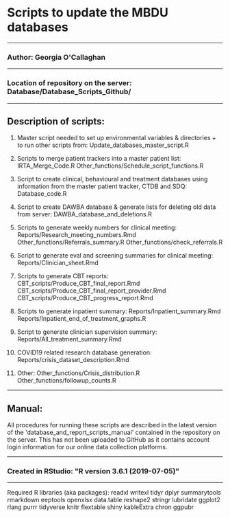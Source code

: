 # Scripts to update the MBDU databases
---
### Author: Georgia O'Callaghan
---
### Location of repository on the server: Database/Database_Scripts_Github/
---
## Description of scripts: 
1. Master script needed to set up environmental variables & directories + to run other scripts from: 
	Update_databases_master_script.R
2. Scripts to merge patient trackers into a master patient list: 
	IRTA_Merge_Code.R
	Other_functions/Schedule_script_functions.R 
3. Script to create clinical, behavioural and treatment databases using information from the master patient tracker, CTDB and SDQ: 
	Database_code.R
4. Script to create DAWBA database & generate lists for deleting old data from server: 
	DAWBA_database_and_deletions.R
5. Scripts to generate weekly numbers for clinical meeting: 
	Reports/Research_meeting_numbers.Rmd
	Other_functions/Referrals_summary.R
	Other_functions/check_referrals.R

6. Script to generate eval and screening summaries for clinical meeting: 
	Reports/Clinician_sheet.Rmd
7. Scripts to generate CBT reports: 
	CBT_scripts/Produce_CBT_final_report.Rmd
	CBT_scripts/Produce_CBT_final_report_provider.Rmd
	CBT_scripts/Produce_CBT_progress_report.Rmd
8. Scripts to generate inpatient summary: 
	Reports/Inpatient_summary.Rmd
	Reports/Inpatient_end_of_treatment_graphs.R
9. Script to generate clinician supervision summary: 
	Reports/All_treatment_summary.Rmd
10. COVID19 related research database generation: 
	Reports/crisis_dataset_description.Rmd
11. Other: 
	Other_functions/Crisis_distribution.R
	Other_functions/followup_counts.R

---
## Manual: 

All procedures for running these scripts are described in the latest version of the 'database_and_report_scripts_manual' contained in the  repository on the server. This has not been uploaded to GitHub as it contains account login information for our online data collection platforms. 

---
### Created in RStudio: "R version 3.6.1 (2019-07-05)"
---
Required R libraries (aka packages): 
readxl
writexl
tidyr
dplyr 
summarytools 
rmarkdown 
eeptools 
openxlsx 
data.table
reshape2
stringr
lubridate
ggplot2
rlang
purrr
tidyverse
knitr
flextable
shiny
kableExtra
chron
ggpubr